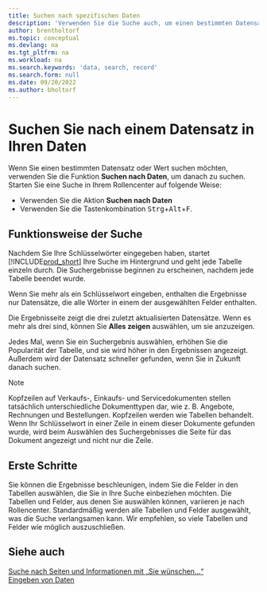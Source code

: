 ```yaml
---
title: Suchen nach spezifischen Daten
description: 'Verwenden Sie die Suche auch, um einen bestimmten Datensatz zu finden.'
author: brentholtorf
ms.topic: conceptual
ms.devlang: na
ms.tgt_pltfrm: na
ms.workload: na
ms.search.keywords: 'data, search, record'
ms.search.form: null
ms.date: 09/20/2022
ms.author: bholtorf
---
```


# <a name="search-for-a-record-in-your-data"></a>Suchen Sie nach einem Datensatz in Ihren Daten

Wenn Sie einen bestimmten Datensatz oder Wert suchen möchten, verwenden Sie die Funktion **Suchen nach Daten**, um danach zu suchen. Starten Sie eine Suche in Ihrem Rollencenter auf folgende Weise:

* Verwenden Sie die Aktion **Suchen nach Daten**
* Verwenden Sie die Tastenkombination <kbd>Strg</kbd>+<kbd>Alt</kbd>+<kbd>F</kbd>.

## <a name="how-search-works"></a>Funktionsweise der Suche

Nachdem Sie Ihre Schlüsselwörter eingegeben haben, startet [!INCLUDE[prod_short](includes/prod_short.md)] Ihre Suche im Hintergrund und geht jede Tabelle einzeln durch. Die Suchergebnisse beginnen zu erscheinen, nachdem jede Tabelle beendet wurde. 

Wenn Sie mehr als ein Schlüsselwort eingeben, enthalten die Ergebnisse nur Datensätze, die alle Wörter in einem der ausgewählten Felder enthalten.

Die Ergebnisseite zeigt die drei zuletzt aktualisierten Datensätze. Wenn es mehr als drei sind, können Sie **Alles zeigen** auswählen, um sie anzuzeigen.

Jedes Mal, wenn Sie ein Suchergebnis auswählen, erhöhen Sie die Popularität der Tabelle, und sie wird höher in den Ergebnissen angezeigt. Außerdem wird der Datensatz schneller gefunden, wenn Sie in Zukunft danach suchen.

> [!NOTE]
> Kopfzeilen auf Verkaufs-, Einkaufs- und Servicedokumenten stellen tatsächlich unterschiedliche Dokumenttypen dar, wie z. B. Angebote, Rechnungen und Bestellungen. Kopfzeilen werden wie Tabellen behandelt. Wenn Ihr Schlüsselwort in einer Zeile in einem dieser Dokumente gefunden wurde, wird beim Auswählen des Suchergebnisses die Seite für das Dokument angezeigt und nicht nur die Zeile.

## <a name="getting-started"></a>Erste Schritte

Sie können die Ergebnisse beschleunigen, indem Sie die Felder in den Tabellen auswählen, die Sie in Ihre Suche einbeziehen möchten. Die Tabellen und Felder, aus denen Sie auswählen können, variieren je nach Rollencenter. Standardmäßig werden alle Tabellen und Felder ausgewählt, was die Suche verlangsamen kann. Wir empfehlen, so viele Tabellen und Felder wie möglich auszuschließen.

## <a name="see-also"></a>Siehe auch

[Suche nach Seiten und Informationen mit „Sie wünschen...“](ui-search.md)  
[Eingeben von Daten](ui-enter-data.md)  
